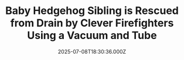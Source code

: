 ---
title: "Baby Hedgehog Sibling is Rescued from Drain by Clever Firefighters Using a Vacuum and Tube"
date: 2025-07-08T18:30:36.000Z
category: Human Kindness
externalLink: "https://www.goodnewsnetwork.org/baby-hedgehog-sibling-is-rescued-from-drain-by-clever-firefighters-using-a-vacuum-and-tube/"
image: ""
excerpt: "Using a vacuum and some plastic tubing, rescuers Macgyvered a device to rescue two baby hedgehogs who had tumbled down a storm drain. While the vacuum didn’t work, the tube did, and can perhaps became a standard-issue rescue device for these little critters who “love enclosed spaces.” The story comes from the English county of […] The post Baby Hedgehog…"
---